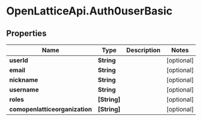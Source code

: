 # OpenLatticeApi.Auth0userBasic

## Properties
Name | Type | Description | Notes
------------ | ------------- | ------------- | -------------
**userId** | **String** |  | [optional] 
**email** | **String** |  | [optional] 
**nickname** | **String** |  | [optional] 
**username** | **String** |  | [optional] 
**roles** | **[String]** |  | [optional] 
**comopenlatticeorganization** | **[String]** |  | [optional] 


